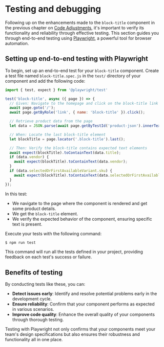 # Testing and debugging

Following up on the enhancements made to the `block-title` component in the previous chapter on [Code Adjustments](https://github.com/archetype-themes/devkit/blob/main/1.%20Getting%20Started/Developing%20components/d.%20Code%20adjustments.md), it's important to verify its functionality and reliability through effective testing. This section guides you through end-to-end testing using [Playwright](https://playwright.dev/), a powerful tool for browser automation.

## Setting up end-to-end testing with Playwright

To begin, set up an end-to-end test for your `block-title` component. Create a test file named `block-title.spec.js` in the `test/` directory of your component and add the following code:
```js
import { test, expect } from '@playwright/test'

test('block-title', async ({ page }) => {
  // Given: Navigate to the homepage and click on the block-title link
  await page.goto('/');
  await page.getByRole('link', { name: 'block-title' }).click();

  // Retrieve product data from the page
  let data = JSON.parse(await page.getByTestId('product-json').innerText());

  // When: Locate the last block-title element
  let blockTitle = page.locator('.block-title').last();

  // Then: Verify the block-title contains expected text elements
  await expect(blockTitle).toContainText(data.title);
  if (data.vendor) {
    await expect(blockTitle).toContainText(data.vendor);
  }
  if (data.selectedOrFirstAvailableVariant.sku) {
    await expect(blockTitle).toContainText(data.selectedOrFirstAvailableVariant.sku);
  }
});
```

In this test:

* We navigate to the page where the component is rendered and get some product details.
* We get the `block-title` element.
* We verify the expected behavior of the component, ensuring specific text is present.

Execute your tests with the following command:

```bash
$ npm run test
```

This command will run all the tests defined in your project, providing feedback on each test's success or failure.

## Benefits of testing

By conducting tests like these, you can:
- **Detect issues early**: Identify and resolve potential problems early in the development cycle.
- **Ensure reliability**: Confirm that your component performs as expected in various scenarios.
- **Improve code quality**: Enhance the overall quality of your components through thorough testing.

Testing with Playwright not only confirms that your components meet your team's design specifications but also ensures their robustness and functionality all in one place.
